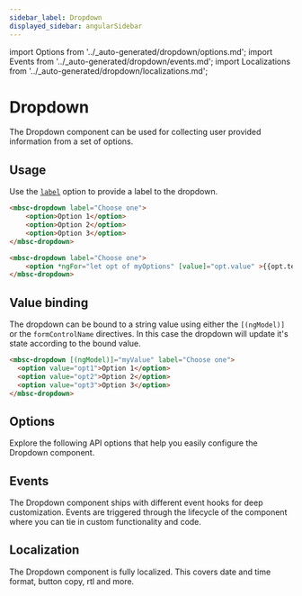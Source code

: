 ```yaml
---
sidebar_label: Dropdown
displayed_sidebar: angularSidebar
---
```


import Options from '../\_auto-generated/dropdown/options.md';
import Events from '../\_auto-generated/dropdown/events.md';
import Localizations from '../\_auto-generated/dropdown/localizations.md';

# Dropdown

The Dropdown component can be used for collecting user provided information from a set of options.

## Usage

Use the [`label`](#opt-label) option to provide a label to the dropdown.

```html
<mbsc-dropdown label="Choose one">
    <option>Option 1</option>
    <option>Option 2</option>
    <option>Option 3</option>
</mbsc-dropdown>
```

```html title="Dynamic options"
<mbsc-dropdown label="Choose one">
    <option *ngFor="let opt of myOptions" [value]="opt.value" >{{opt.text}}</option>
</mbsc-dropdown>
```

## Value binding

The dropdown can be bound to a string value using either the `[(ngModel)]` or the `formControlName` directives. In this case the dropdown will update it's state according to the bound value.

```html
<mbsc-dropdown [(ngModel)]="myValue" label="Choose one">
  <option value="opt1">Option 1</option>
  <option value="opt2">Option 2</option>
  <option value="opt3">Option 3</option>
</mbsc-dropdown>
```

<div className="option-list">

## Options
Explore the following API options that help you easily configure the Dropdown component.

<Options />

## Events
The Dropdown component ships with different event hooks for deep customization. Events are triggered through the lifecycle of the component where you can tie in custom functionality and code.

<Events />

## Localization
The Dropdown component is fully localized. This covers date and time format, button copy, rtl and more.

<Localizations />

</div>
